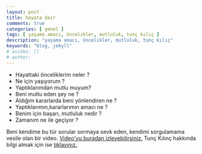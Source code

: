 ```yaml
---
layout: post
title: hayata dair
comments: true
categories: [ genel ]
tags: [ yaşama amacı, öncelikler, mutluluk, tunç kılıç ]
description: "yaşama amacı, öncelikler, mutluluk, tunç kılıç"
keywords: "blog, jekyll"
# asides: []
# author:
---
```


<ul>
<li>Hayattaki önceliklerim neler ? </li>
<li>Ne için yaşıyorum ? </li>
<li>Yaptıklarımdan mutlu muyum? </li>
<li>Beni mutlu eden şey ne ? </li>
<li>Aldığım kararlarda beni yönlendiren ne ? </li>
<li>Yaptıklarımın,kararlarımın amacı ne ? </li>
<li>Benim için başarı, mutluluk nedir ? </li>
<li>Zamanım ne ile geçiyor ? </li>
</ul>

<!-- more -->

Beni kendime bu tür sorular sormaya sevk eden, kendimi sorgulamama vesile olan bir video.
<a href="http://vimeo.com/9071551">Video'yu buradan izleyebilirsiniz.</a>
Tunç Kılınç hakkında bilgi almak için ise <a href="http://www.fikiratolyesi.com/tunc-kilinc">tıklayınız.</a>

